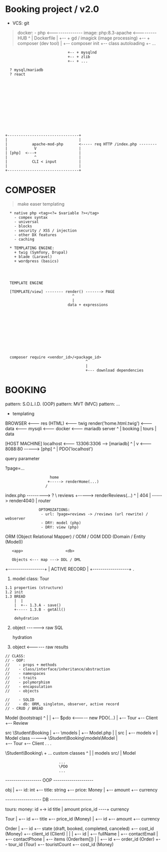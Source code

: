 




 # Booking project / v2.0

   + VCS: git
   > docker:
      - php  <--------------- image: php:8.3-apache <--------- HUB
                                ^
                                |
                              Dockerfile
                                |
                                +-- + gd / imagick (image processing)
                                +-- + composer (dev tool)
                                         |
                                         +-- composer init
                                         +-- class autoloading
                                         +- ...

                                +-- + mysqlnd
                                +-- + zlib
                                +-- + ...

      ? mysql/mariadb
      ? react













    +--------------------------------+
    |                                |
    |           apache-mod-php       <----- req HTTP /index.php --------
    |            V                   |
    | [php]  <---+                   |
    |            ^                   |
    |           CLI < input          |
    |                                |
    +--------------------------------+

















  #  COMPOSER








   > make easer templating

      * native php <tag><?= $variable ?></tag>
        - compex syntax
        - universal
        - blocks
        - security / XSS / injection
        - other DX features
        - caching

      * TEMPLATING ENGINE:
        + twig (Symfony, Drupal)
        + blade (Laravel)
        + wordpress (basics)




      TEMPLATE ENGINE

      [TEMPLATE/view] -------- render() -------> PAGE
                                  ^
                                  |
                                data + expressions











      composer require <vendor_id>/<package_id> 
                                        ^
                                        |
                                        +--- download dependencies









# BOOKING



 pattern: S.O.L.I.D. (OOP)
 pattern: MVT (MVC)
 pattern: ...

 + templating










BROWSER <--- res (HTML) <--- twig render('home.html.twig') <--- data <--- mysqli <--- docker <--- mariadb server
                                                                                                     ^
                                                                                                     |
                                                                                                    booking
                                                                                                     |
                                                                                                    tours
                                                                                                     |
                                                                                                    data







[HOST MACHINE]  localhost      <--- 13306:3306 -->  [mariadb]
                                                       ^
                                                       |
                                                       v
                               <--- 8088:80 ----->  [php]
                                                      ^
                                                      |
                                                     PDO('localhost')







  query parameter

  ?page=...


                        home
                       +-----> renderHome(...)
                      /
index.php ---------> ?
                      \ reviews
                       +-----> renderReviews(...)
                     ^
                     |  404
                     | -----> render404()
                     |
                   router



                   OPTOMOZATIONS:
                    - url: ?page=reviews -> /reviews (url rewrite) / webserver
                    - DRY: model (php)
                    - DRY: view (php)





ORM (Object Relational Mapper) / ODM / OGM
DDD (Domain / Entity (Model))




       <app>                   <db>

       Objects <--- map ---> DDL / DML











+------------------+
|   ACTIVE RECORD  |
+------------------+
  .
  1. model class: Tour

    1.1 properties (structure)
    1.2 init
    1.3 BREAD
        |  |
        |  +-- 1.3.A - save()
        +----- 1.3.B - getAll()

        dehydration
  2. object ------> raw SQL 

        hydration
  3. object <------ raw results







    // CLASS:
    // - OOP:
    //    - props + methods
    //    - class/interface/inheritance/abstraction
    //    - namespaces
    //    - traits
    //    - polymorphism
    //    - encapsulation
    //    - objects

    //    - SOLID
    //    - db: ORM, singleton, observer, active record
    // - CRUD / BREAD


  Model (bootstrap)
  ^  |
  |  +-- $pdo <----- new PDO(...)
  |
  +-- Tour
  +-- Client
  +-- Review







   src \Student\Booking
    |
    +-- \models
          |
          +-- Model.php
          |     |                                  src
          |     +-- models                          v
          |          Model class     -----> \Student\Booking\models\Model
          |     
          +-- Tour
          +-- Client
          .
          .
          .
     




\Student\Booking\ + ... custom classes
    ^                     |
    |                   models
   src/                   |
                        Model

                            ...
                            \PDO
                            ...











------------------ OOP --------------------

obj<Tour>
  |
  +-- id: int
  +-- title: string
  +-- price: Money
        |
        +-- amount
        +-- currency



------------------ DB ---------------------

tours:               money:
  id           +->    id
  title        |      amount
  price_id ----+      currency
  








Tour
  |
  +-- id
  +-- title
  +-- price_id (Money)
                  |
                  +-- id
                  +-- amount
                  +-- currency




Order
  |
  +-- id
  +-- state (draft, booked, completed, canceled)
  +-- cost_id (Money)
  +-- client_id (Client)
  |                |
  |                +-- id
  |                +-- fullName
  |                +-- contactEmail
  |                +-- contactPhone
  |
  +-- items (OrderItem[])
                |
                |
                +-- id
                +-- order_id (Order)
                +-- tour_id (Tour)
                +-- touristCount
                +-- cost_id (Money)
